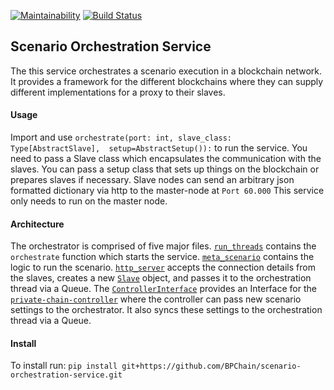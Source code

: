 [![Maintainability](https://api.codeclimate.com/v1/badges/05758af556fd6ab9d0c1/maintainability)](https://codeclimate.com/github/BPChain/scenario-orchestration-service/maintainability)
[![Build Status](https://travis-ci.org/BPChain/scenario-orchestration-service.svg?branch=master)](https://travis-ci.org/BPChain/scenario-orchestration-service)

## Scenario Orchestration Service
The this service orchestrates a scenario execution in a blockchain network. It provides a 
framework for the different blockchains where they can supply different implementations for a 
proxy to their slaves.


#### Usage 
Import and use `orchestrate(port: int, slave_class: Type[AbstractSlave], 
setup=AbstractSetup()):` to run the service. You need to pass a Slave class which 
encapsulates 
the communication with the slaves. You can pass a setup class that sets up things on the 
blockchain or prepares slaves if necessary. Slave nodes can send an arbitrary json formatted 
dictionary via http to the master-node at ```Port 60.000```
This service only needs to run on the master node. 

#### Architecture 
The orchestrator is comprised of five major files. [```run_threads```](bp_orchestrator/run_threads.py)
contains the ``orchestrate`` function  which starts the service. 
[`meta_scenario`](bp_orchestrator/meta_scenario.py)
contains the logic to run the scenario. [`http_server`](bp_orchestrator/http_server.py)  accepts 
the connection details from the slaves, creates a new [`Slave`](bp_orchestrator/abstract.py) 
object, and passes it to the orchestration thread via a Queue. The 
[`ControllerInterface`](bp_orchestrator/chain_controller_interface.py) provides an Interface for 
the [`private-chain-controller`](https://github.com/BPChain/private-chain-controller.git) where 
the controller can pass new scenario settings to the orchestrator. It also syncs these settings 
to the orchestration thread via a Queue. 

#### Install 
To install run: ```pip install git+https://github.com/BPChain/scenario-orchestration-service.git```

